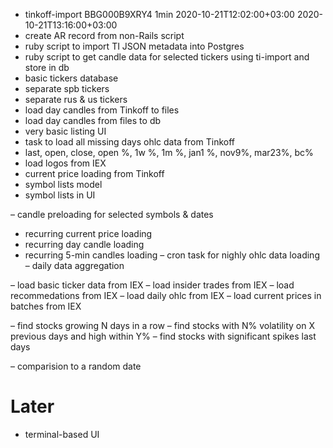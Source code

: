 + tinkoff-import BBG000B9XRY4 1min 2020-10-21T12:02:00+03:00 2020-10-21T13:16:00+03:00
+ create AR record from non-Rails script
+ ruby script to import TI JSON metadata into Postgres
+ ruby script to get candle data for selected tickers using ti-import and store in db
+ basic tickers database
+ separate spb tickers
+ separate rus & us tickers
+ load day candles from Tinkoff to files
+ load day candles from files to db
+ very basic listing UI
+ task to load all missing days ohlc data from Tinkoff
+ last, open, close, open %, 1w %, 1m %, jan1 %, nov9%, mar23%, bc%
+ load logos from IEX
+ current price loading from Tinkoff
+ symbol lists model
+ symbol lists in UI

– candle preloading for selected symbols & dates

- recurring current price loading
- recurring day candle loading
- recurring 5-min candles loading
– cron task for nighly ohlc data loading
– daily data aggregation

– load basic ticker data from IEX
– load insider trades from IEX
– load recommedations from IEX
– load daily ohlc from IEX
– load current prices in batches from IEX

– find stocks growing N days in a row
– find stocks with N% volatility on X previous days and high within Y%
– find stocks with significant spikes last days

– comparision to a random date

# Later
- terminal-based UI
